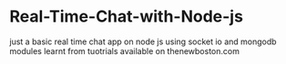 # Real-Time-Chat-with-Node-js
just a basic real time chat app on node js using socket io and mongodb modules
learnt from tuotrials available on thenewboston.com
